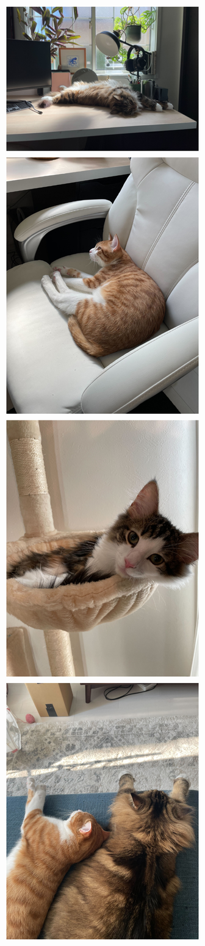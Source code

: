 
![Theodore](../resources/theo-streeetch.jpg "Theo Stretching to block any work")

![Mochi](../resources/mochi-chair.jpg "Mochi sitting in my chair to block any work")

![Yuzu](../resources/yuzu.jpg "Yuzu being good and not blocking my work :)")

![Theo and Mochi](../resources/theo-mochi.jpg "Theo and Mochi napping, distracting me from work :)")